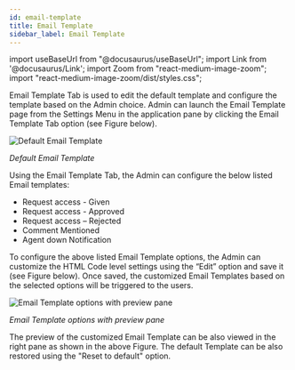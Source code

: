 ```yaml
---
id: email-template 
title: Email Template
sidebar_label: Email Template
---
```


import useBaseUrl from "@docusaurus/useBaseUrl";
import Link from '@docusaurus/Link';
import Zoom from "react-medium-image-zoom";
import "react-medium-image-zoom/dist/styles.css";

Email Template Tab is used to edit the default template and configure the template based on the Admin choice. Admin can launch the Email Template page from the Settings Menu in the application pane by clicking the Email Template Tab option (see Figure below).
  <div class="center">
    <Zoom>
      <img alt="Default Email Template" src={useBaseUrl('doc-images/admin-guide/admin-functions/settings/eml1.png')}/>
    </Zoom>
  </div>

*Default Email Template*

Using the Email Template Tab, the Admin can configure the below listed Email templates:

- Request access - Given
- Request access - Approved
- Request access – Rejected
- Comment Mentioned
- Agent down Notification

To configure the above listed Email Template options, the Admin can customize the HTML Code level settings using the “Edit” option and save it (see Figure below). Once saved, the customized Email Templates based on the selected options will be triggered to the users.
  <div class="center">
    <Zoom>
      <img alt="Email Template options with preview pane" src={useBaseUrl('doc-images/admin-guide/admin-functions/settings/eml2.png')}/>
    </Zoom>
  </div>

*Email Template options with preview pane*

The preview of the customized Email Template can be also viewed in the right pane as shown in the above Figure. The default Template can be also restored using the "Reset to default" option.


